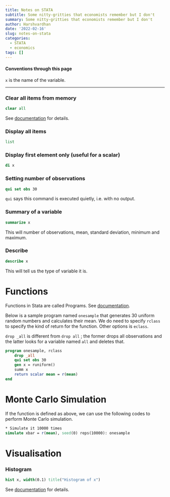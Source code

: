 ```yaml
---
title: Notes on STATA
subtitle: Some nitty-gritties that economists remember but I don't
summary: Some nitty-gritties that economists remember but I don't
author: Harshvardhan
date: '2022-02-16'
slug: notes-on-stata
categories:
  - STATA
  - economics
tags: []
---
```


#### Conventions through this page

`x` is the name of the variable.

------------------------------------------------------------------------

### Clear all items from memory

``` stata
clear all
```

See [documentation](https://www.stata.com/manuals13/dclear.pdf) for details.

### Display all items

``` stata
list
```

### Display first element only (useful for a scalar)

``` stata
di x
```

### Setting number of observations

``` stata
qui set obs 30
```

`qui` says this command is executed quietly, i.e. with no output.

### Summary of a variable

``` stata
summarize x
```

This will number of observations, mean, standard deviation, minimum and maximum.

### Describe

``` stata
describe x
```

This will tell us the type of variable it is.

# Functions

Functions in Stata are called Programs. See [documentation](https://www.stata.com/manuals13/rsimulate.pdf).

Below is a sample program named `onesample` that generates 30 uniform random numbers and calculates their mean. We do need to specify `rclass` to specify the kind of return for the function. Other options is `eclass`.

`drop _all` is different from `drop all` ; the former drops all observations and the latter looks for a variable named `all` and deletes that.

``` stata
program onesample, rclass
	drop _all
    qui set obs 30
    gen x = runiform()
	summ x
	return scalar mean = r(mean)
end
```

# Monte Carlo Simulation

If the function is defined as above, we can use the following codes to perform Monte Carlo simulation.

``` stata
* Simulate it 10000 times
simulate xbar = r(mean), seed(0) reps(10000): onesample
```

# Visualisation

### Histogram

``` stata
hist x, width(0.1) title("Histogram of x")
```

See [documentation](https://www.stata.com/manuals/rhistogram.pdf) for details.
